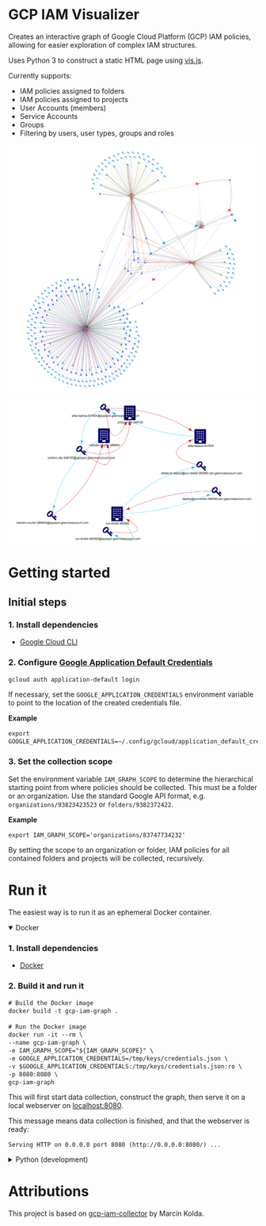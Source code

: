 # GCP IAM Visualizer

Creates an interactive graph of Google Cloud Platform (GCP) IAM policies, allowing for easier exploration of complex IAM structures.

Uses Python 3 to construct a static HTML page using [vis.js](http://visjs.org/).

Currently supports:
* IAM policies assigned to folders
* IAM policies assigned to projects
* User Accounts (members)
* Service Accounts
* Groups
* Filtering by users, user types, groups and roles

![Example overview](src/assets/img/example_overview.png)
![Example graph](src/assets/img/example_graph.png)

# Getting started

## Initial steps

### 1. Install dependencies
* [Google Cloud CLI](https://cloud.google.com/sdk/gcloud/)

### 2. Configure [Google Application Default Credentials](https://developers.google.com/identity/protocols/application-default-credentials)
```
gcloud auth application-default login
```

If necessary, set the `GOOGLE_APPLICATION_CREDENTIALS` environment variable to point to the location of the created credentials file.

**Example**
```
export GOOGLE_APPLICATION_CREDENTIALS=~/.config/gcloud/application_default_credentials.json
```

### 3. Set the collection scope

Set the environment variable `IAM_GRAPH_SCOPE` to determine the hierarchical starting point from where policies should be collected. This must be a folder or an organization. Use the standard Google API format, e.g. `organizations/93823423523` or `folders/9382372422`.

**Example**
```
export IAM_GRAPH_SCOPE='organizations/83747734232'
```

By setting the scope to an organization or folder, IAM policies for all contained folders and projects will be collected, recursively.

# Run it
The easiest way is to run it as an ephemeral Docker container.

<details open>
  <summary>Docker</summary>

### 1. Install dependencies
* [Docker](https://docs.docker.com/get-docker/)

### 2. Build it and run it

```
# Build the Docker image
docker build -t gcp-iam-graph .

# Run the Docker image
docker run -it --rm \
--name gcp-iam-graph \
-e IAM_GRAPH_SCOPE="${IAM_GRAPH_SCOPE}" \
-e GOOGLE_APPLICATION_CREDENTIALS=/tmp/keys/credentials.json \
-v $GOOGLE_APPLICATION_CREDENTIALS:/tmp/keys/credentials.json:ro \
-p 8080:8080 \
gcp-iam-graph
```

This will first start data collection, construct the graph, then serve it on a local webserver on [localhost:8080](http://localhost:8080).

This message means data collection is finished, and that the webserver is ready:
```
Serving HTTP on 0.0.0.0 port 8080 (http://0.0.0.0:8080/) ...
```
</details>
<details>
  <summary>Python (development)</summary>

### 1. Install dependencies
**Requires Python 3 and PIP.**

```
pip install --no-cache-dir -r src/requirements.txt
```

### 2. Create the graph

```
python3 src/create_graph.py ${IAM_GRAPH_SCOPE} index.html
```

### 3. Start a simple Python webserver (optional)
You can also open the HTML file in a browser.

```
python3 -m http.server 8080
```
</details>


# Attributions
This project is based on [gcp-iam-collector](https://github.com/marcin-kolda/gcp-iam-collector) by Marcin Kolda.